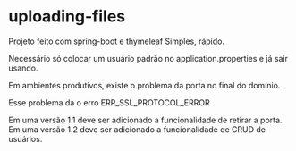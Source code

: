 # uploading-files
Projeto feito com spring-boot e thymeleaf
Simples, rápido.

Necessário só colocar um usuário padrão no application.properties e já sair usando.

Em ambientes produtivos, existe o problema da porta no final do domínio.

Esse problema da o erro ERR_SSL_PROTOCOL_ERROR

Em uma versão 1.1 deve ser adicionado a funcionalidade de retirar a porta.
Em uma versão 1.2 deve ser adicionado a funcionalidade de CRUD de usuários. 
